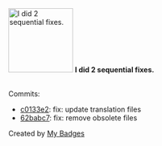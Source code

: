 <img src="https://my-badges.github.io/my-badges/fix-2.png" alt="I did 2 sequential fixes." title="I did 2 sequential fixes." width="128">
<strong>I did 2 sequential fixes.</strong>
<br><br>

Commits:

- <a href="https://github.com/RRZE-Webteam/FAU-Studium-Embed/commit/c0133e2cd1d7ea601aa76fce732e1d17207e9cb8">c0133e2</a>: fix: update translation files
- <a href="https://github.com/RRZE-Webteam/FAU-Studium-Embed/commit/62babc70c07cd960a3348e7cf221f51d3c0b4f3e">62babc7</a>: fix: remove obsolete files


Created by <a href="https://github.com/my-badges/my-badges">My Badges</a>